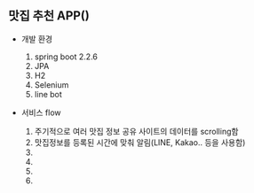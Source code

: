 ## 맛집 추천 APP()

* 개발 환경
    1. spring boot 2.2.6
    2. JPA
    3. H2
    4. Selenium
    5. line bot
    
* 서비스 flow
    1. 주기적으로 여러 맛집 정보 공유 사이트의 데이터를 scrolling함
    2. 맛집정보를 등록된 시간에 맞춰 알림(LINE, Kakao.. 등을 사용함)
    3.
    4.
    5.
    6.
    
    